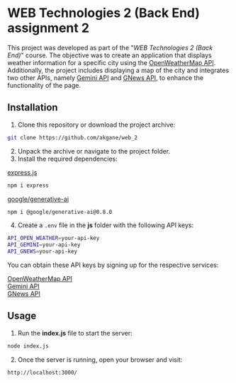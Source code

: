 # WEB Technologies 2 (Back End) assignment 2

This project was developed as part of the "_WEB Technologies 2 (Back End)_" course. 
The objective was to create an application that displays weather information for a specific city using the [OpenWeatherMap API](https://openweathermap.org/api). 
Additionally, the project includes displaying a map of the city 
and integrates two other APIs, namely [Gemini API](https://ai.google.dev/) and [GNews API](https://gnews.io/), to enhance the functionality of the page.

## Installation

1. Clone this repository or download the project archive:
```bash
git clone https://github.com/akgane/web_2
```

2. Unpack the archive or navigate to the project folder.
3. Install the required dependencies:

[express.js](https://www.npmjs.com/package/express)
```bash
npm i express
```

[google/generative-ai](https://www.npmjs.com/package/@google/generative-ai/v/0.8.0)
```bash
npm i @google/generative-ai@0.8.0
```

4. Create a `.env` file in the **js** folder with the following API keys:
```bash
API_OPEN_WEATHER=your-api-key
API_GEMINI=your-api-key
API_GNEWS=your-api-key
```
You can obtain these API keys by signing up for the respective services:

[OpenWeatherMap API](https://openweathermap.org/api) <br>
[Gemini API](https://ai.google.dev/) <br>
[GNews API](https://gnews.io/)


## Usage

1. Run the **index.js** file to start the server:<br>
```bash
node index.js
```
2. Once the server is running, open your browser and visit:<br>
```bash
http://localhost:3000/
```

